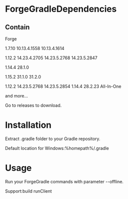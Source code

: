 # **ForgeGradleDependencies**

## Contain

Forge

1.7.10 10.13.4.1558 10.13.4.1614

1.12.2 14.23.4.2705 14.23.5.2768 14.23.5.2847

1.14.4 28.1.0

1.15.2 31.1.0 31.2.0

1.12.2 14.23.5.2768 14.23.5.2854
1.14.4 28.2.23
All-In-One

and more...

Go to releases to download.

# **Installation**

Extract .gradle folder to your Gradle repository.

Default location for Windows:%homepath%/.gradle

# **Usage**

Run your ForgeGradle commands with parameter --offline.

Support:build runClient
